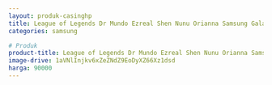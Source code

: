 ```yaml
---
layout: produk-casinghp
title: League of Legends Dr Mundo Ezreal Shen Nunu Orianna Samsung Galaxy S9 Case
categories: samsung

# Produk
product-title: League of Legends Dr Mundo Ezreal Shen Nunu Orianna Samsung Galaxy S9 Case
image-drive: 1aVNlInjkv6xZeZNdZ9EoDyXZ66Xz1dsd
harga: 90000
---
```


